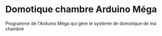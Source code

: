 # Domotique chambre Arduino Méga
Programme de l'Arduino Méga qui gère le système de domotique de ma chambre
